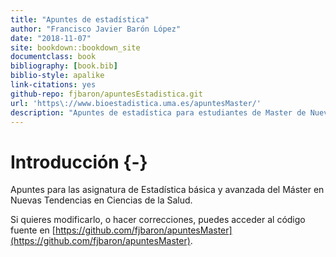 ```yaml
--- 
title: "Apuntes de estadística"
author: "Francisco Javier Barón López"
date: "2018-11-07"
site: bookdown::bookdown_site
documentclass: book
bibliography: [book.bib]
biblio-style: apalike
link-citations: yes
github-repo: fjbaron/apuntesEstadistica.git
url: 'https\://www.bioestadistica.uma.es/apuntesMaster/'
description: "Apuntes de estadística para estudiantes de Master de Nuevas Tendencias"
---
```





# Introducción {-}

Apuntes para las asignatura de Estadística básica y avanzada del Máster en Nuevas Tendencias en Ciencias de la Salud.

Si quieres modificarlo, o hacer correcciones, puedes acceder al código fuente en [https://github.com/fjbaron/apuntesMaster](https://github.com/fjbaron/apuntesMaster).

